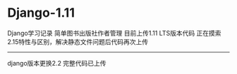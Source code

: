 # Django-1.11
Django学习记录
简单图书出版社作者管理
目前上传1.11 LTS版本代码
正在摸索2.15特性与区别，解决静态文件问题后代码再次上传

------

django版本更换2.2
完整代码已上传
